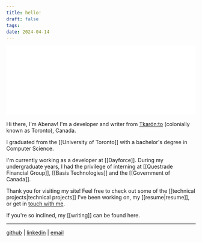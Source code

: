 ```yaml
---
title: hello!
draft: false
tags:
date: 2024-04-14
---
```


![boats and people](boats_and_people.svg)

Hi there, I'm Abenav! I'm a developer and writer from [Tkarón:to](https://decolonialatlas.wordpress.com/2015/02/04/haudenosaunee-country-in-mohawk-2/) (colonially known as Toronto), Canada.

<!-- This note is just for me: Remember to update the portfolio section next month. Read this land acknowledgement: https://anisetozaatar.com/land-acknowledgement/-->

I graduated from the [[University of Toronto]] with a bachelor's degree in Computer Science.

I'm currently working as a developer at [[Dayforce]]. During my undergraduate years, I had the privilege of interning at [[Questrade Financial Group]], [[Basis Technologies]] and the [[Government of Canada]].

Thank you for visiting my site! Feel free to check out some of the [[technical projects|technical projects]] I've been working on, my [[resume|resume]], or get in [touch with me](mailto:abenav123[at]gmail.com).

If you're so inclined, my [[writing\]] can be found here.

---

[github](https://github.com/abenav4) | [linkedin](https://www.linkedin.com/in/abenav) | [email](mailto:abenav123[at]gmail.com)

